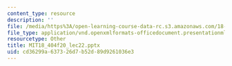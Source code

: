```yaml
---
content_type: resource
description: ''
file: /media/https%3A/open-learning-course-data-rc.s3.amazonaws.com/18-404j-theory-of-computation-fall-2020/cd36299a637326d7b52d89d9261036e3_MIT18_404f20_lec22.pptx
file_type: application/vnd.openxmlformats-officedocument.presentationml.presentation
resourcetype: Other
title: MIT18_404f20_lec22.pptx
uid: cd36299a-6373-26d7-b52d-89d9261036e3
---
```

